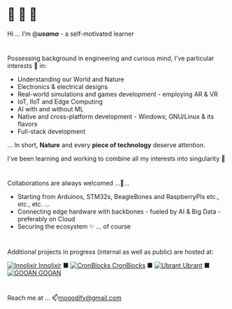 # 👋 👋 👋

Hi ... I’m @**_usama_** - a self-motivated learner



# 

Possessing background in engineering and curious mind, I've particular interests 👀 in:
  - Understanding our World and Nature
  - Electronics & electrical designs
  - Real-world simulations and games development - employing AR & VR
  - IoT, IIoT and Edge Computing
  - AI with and without ML
  - Native and cross-platform development - Windows; GNU/Linux & its flavors
  - Full-stack development

... In short, __Nature__ and every __piece of technology__ deserve attention.


I've been learning and working to combine all my interests into singularity 🌱
  
  
  
# 

Collaborations are always welcomed ...💞️...
  - Starting from Arduinos, STM32s, BeagleBones and RaspberryPIs etc., etc., etc. ...
  - Connecting edge hardware with backbones - fueled by AI & Big Data - preferably on Cloud
  - Securing the ecosystem ✨ ... of course
  
  
  
# 

Additional projects in progress (internal as well as public) are hosted at:

  [![Innolixir](https://avatars.githubusercontent.com/u/85053112?s=35&v=4) Innolixir](https://github.com/innolixir)
   ■ 
  [![CronBlocks](https://avatars.githubusercontent.com/u/86520771?s=35&v=4) CronBlocks](https://github.com/cronblocks)
   ■ 
  [![Ubrant](https://avatars.githubusercontent.com/u/87671848?s=35&v=4) Ubrant](https://github.com/ubrant)
   ■ 
  [![GOOAN](https://avatars.githubusercontent.com/u/87671960?s=35&v=4) GOOAN](https://github.com/gooan)
  
  
  
# 
Reach me at ... 📫mooodify@gmail.com

